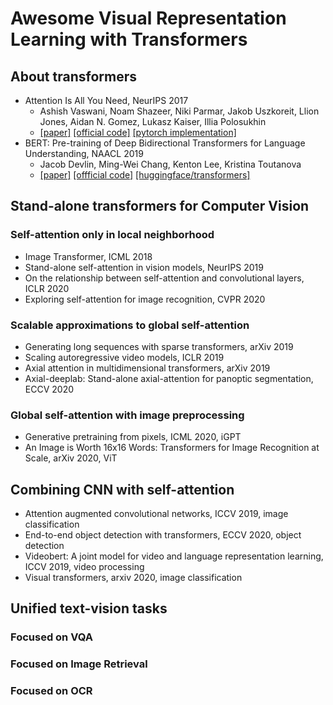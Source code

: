 # Awesome Visual Representation Learning with Transformers

## About transformers
- Attention Is All You Need, NeurIPS 2017
  - Ashish Vaswani, Noam Shazeer, Niki Parmar, Jakob Uszkoreit, Llion Jones, Aidan N. Gomez, Lukasz Kaiser, Illia Polosukhin
  - [[paper]](https://arxiv.org/abs/1706.03762) [[official code]](https://github.com/tensorflow/tensor2tensor) [[pytorch implementation]](https://github.com/jadore801120/attention-is-all-you-need-pytorch)
- BERT: Pre-training of Deep Bidirectional Transformers for Language Understanding, NAACL 2019
  - Jacob Devlin, Ming-Wei Chang, Kenton Lee, Kristina Toutanova
  - [[paper]](https://arxiv.org/abs/1810.04805) [[offficial code]](https://github.com/google-research/bert) [[huggingface/transformers]](https://github.com/huggingface/transformers)

## Stand-alone transformers for Computer Vision
### Self-attention only in local neighborhood
- Image Transformer, ICML 2018
- Stand-alone self-attention in vision models, NeurIPS 2019
- On the relationship between self-attention and convolutional layers, ICLR 2020
- Exploring self-attention for image recognition, CVPR 2020
### Scalable approximations to global self-attention
- Generating long sequences with sparse transformers, arXiv 2019
- Scaling autoregressive video models, ICLR 2019
- Axial attention in multidimensional transformers, arXiv 2019
- Axial-deeplab: Stand-alone axial-attention for panoptic segmentation, ECCV 2020
### Global self-attention with image preprocessing
- Generative pretraining from pixels, ICML 2020, iGPT
- An Image is Worth 16x16 Words: Transformers for Image Recognition at Scale, arXiv 2020, ViT

## Combining CNN with self-attention
- Attention augmented convolutional networks, ICCV 2019, image classification
- End-to-end object detection with transformers, ECCV 2020, object detection
- Videobert: A joint model for video and language representation learning, ICCV 2019, video processing
- Visual transformers, arxiv 2020, image classification

## Unified text-vision tasks
### Focused on VQA
### Focused on Image Retrieval
### Focused on OCR
